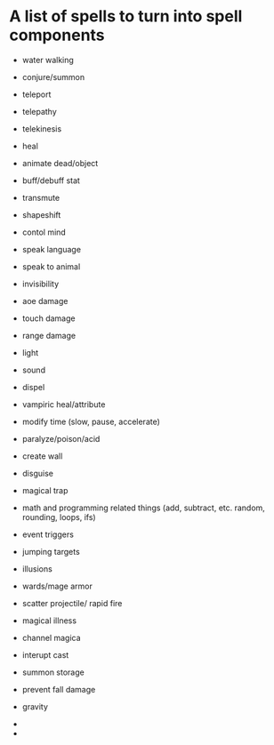 # A list of spells to turn into spell components

* water walking

* conjure\/summon

* teleport

* telepathy

* telekinesis

* heal

* animate dead\/object

* buff\/debuff stat

* transmute
* shapeshift
* contol mind
* speak language
* speak to animal
* invisibility
* aoe damage

* touch damage

* range damage

* light

* sound

* dispel

* vampiric heal\/attribute

* modify time \(slow, pause, accelerate\)
* paralyze\/poison\/acid
* create wall
* disguise
* magical trap

* math and programming related things \(add, subtract, etc. random, rounding, loops, ifs\)

* event triggers

* jumping targets

* illusions

* wards\/mage armor

* scatter projectile\/ rapid fire

* magical illness

* channel magica
* interupt cast
* summon storage
* prevent fall damage
* gravity
* 
* 

